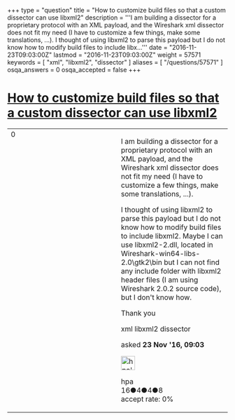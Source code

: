 +++
type = "question"
title = "How to customize build files so that a custom dissector can use libxml2"
description = '''I am building a dissector for a proprietary protocol with an XML payload, and the Wireshark xml dissector does not fit my need (I have to customize a few things, make some translations, ...). I thought of using libxml2 to parse this payload but I do not know how to modify build files to include libx...'''
date = "2016-11-23T09:03:00Z"
lastmod = "2016-11-23T09:03:00Z"
weight = 57571
keywords = [ "xml", "libxml2", "dissector" ]
aliases = [ "/questions/57571" ]
osqa_answers = 0
osqa_accepted = false
+++

<div class="headNormal">

# [How to customize build files so that a custom dissector can use libxml2](/questions/57571/how-to-customize-build-files-so-that-a-custom-dissector-can-use-libxml2)

</div>

<div id="main-body">

<div id="askform">

<table id="question-table" style="width:100%;"><colgroup><col style="width: 50%" /><col style="width: 50%" /></colgroup><tbody><tr class="odd"><td style="width: 30px; vertical-align: top"><div class="vote-buttons"><div id="post-57571-score" class="post-score" title="current number of votes">0</div><div id="favorite-count" class="favorite-count"></div></div></td><td><div id="item-right"><div class="question-body"><p>I am building a dissector for a proprietary protocol with an XML payload, and the Wireshark xml dissector does not fit my need (I have to customize a few things, make some translations, ...).</p><p>I thought of using libxml2 to parse this payload but I do not know how to modify build files to include libxml2. Maybe I can use libxml2-2.dll, located in Wireshark-win64-libs-2.0\gtk2\bin but I can not find any include folder with libxml2 header files (I am using Wireshark 2.0.2 source code), but I don't know how.</p><p>Thank you</p></div><div id="question-tags" class="tags-container tags">xml libxml2 dissector</div><div id="question-controls" class="post-controls"></div><div class="post-update-info-container"><div class="post-update-info post-update-info-user"><p>asked <strong>23 Nov '16, 09:03</strong></p><img src="https://secure.gravatar.com/avatar/dfd728dcc858e4bb45f3ea8804fe9ba1?s=32&amp;d=identicon&amp;r=g" class="gravatar" width="32" height="32" alt="hpa&#39;s gravatar image" /><p>hpa<br />
<span class="score" title="16 reputation points">16</span><span title="4 badges"><span class="badge1">●</span><span class="badgecount">4</span></span><span title="4 badges"><span class="silver">●</span><span class="badgecount">4</span></span><span title="8 badges"><span class="bronze">●</span><span class="badgecount">8</span></span><br />
<span class="accept_rate" title="Rate of the user&#39;s accepted answers">accept rate:</span> <span title="hpa has no accepted answers">0%</span></p></div></div><div id="comments-container-57571" class="comments-container"></div><div id="comment-tools-57571" class="comment-tools"></div><div class="clear"></div><div id="comment-57571-form-container" class="comment-form-container"></div><div class="clear"></div></div></td></tr></tbody></table>

</div>

</div>

